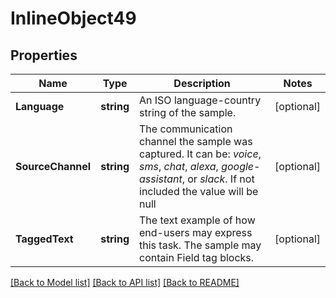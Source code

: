 # InlineObject49

## Properties

Name | Type | Description | Notes
------------ | ------------- | ------------- | -------------
**Language** | **string** | An ISO language-country string of the sample. | [optional] 
**SourceChannel** | **string** | The communication channel the sample was captured. It can be: *voice*, *sms*, *chat*, *alexa*, *google-assistant*, or *slack*. If not included the value will be null | [optional] 
**TaggedText** | **string** | The text example of how end-users may express this task. The sample may contain Field tag blocks. | [optional] 

[[Back to Model list]](../README.md#documentation-for-models) [[Back to API list]](../README.md#documentation-for-api-endpoints) [[Back to README]](../README.md)


